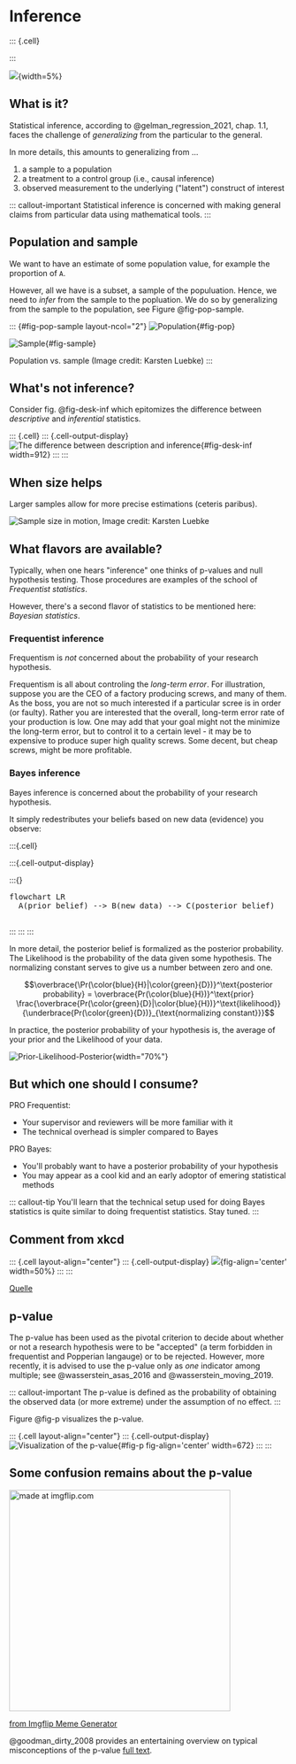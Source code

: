 # Inference


::: {.cell}

:::


![](img/stern.png){width=5%}



## What is it?

Statistical inference, according to @gelman_regression_2021, chap. 1.1, faces the challenge of *generalizing* from the particular to the general.

In more details, this amounts to generalizing from ...

1.  a sample to a population
2.  a treatment to a control group (i.e., causal inference)
3.  observed measurement to the underlying ("latent") construct of interest

::: callout-important
Statistical inference is concerned with making general claims from particular data using mathematical tools.
:::

## Population and sample

We want to have an estimate of some population value, for example the proportion of `A`.

However, all we have is a subset, a sample of the populuation. Hence, we need to *infer* from the sample to the popluation. We do so by generalizing from the sample to the population, see Figure @fig-pop-sample.

::: {#fig-pop-sample layout-ncol="2"}
![Population](img/pvoll.png){#fig-pop}

![Sample](img/psti.png){#fig-sample}

Population vs. sample (Image credit: Karsten Luebke)
:::

## What's not inference?

Consider fig. @fig-desk-inf which epitomizes the difference between *descriptive* and *inferential* statistics.


::: {.cell}
::: {.cell-output-display}
![The difference between description and inference](img/desk_vs_inf-crop.png){#fig-desk-inf width=912}
:::
:::


## When size helps

Larger samples allow for more precise estimations (ceteris paribus).

![Sample size in motion, Image credit: Karsten Luebke](img/Estimate.gif)

## What flavors are available?

Typically, when one hears "inference" one thinks of p-values and null hypothesis testing. Those procedures are examples of the school of *Frequentist statistics*.

However, there's a second flavor of statistics to be mentioned here: *Bayesian statistics*.

### Frequentist inference

Frequentism is *not* concerned about the probability of your research hypothesis.

Frequentism is all about controling the *long-term error*. For illustration, suppose you are the CEO of a factory producing screws, and many of them. As the boss, you are not so much interested if a particular scree is in order (or faulty). Rather you are interested that the overall, long-term error rate of your production is low. One may add that your goal might not the minimize the long-term error, but to control it to a certain level - it may be to expensive to produce super high quality screws. Some decent, but cheap screws, might be more profitable.

### Bayes inference

Bayes inference is concerned about the probability of your research hypothesis.

It simply redestributes your beliefs based on new data (evidence) you observe:



:::{.cell}

:::{.cell-output-display}

:::{}

<p >

<pre class="mermaid" data-tooltip-selector="#mermaid-tooltip-1">
flowchart LR
  A(prior belief) --&gt; B(new data) --&gt; C(posterior belief)

</pre>

<div id="mermaid-tooltip-1" class="mermaidTooltip"></div>
</p>
:::
:::
:::



In more detail, the posterior belief is formalized as the posterior probability. The Likelihood is the probability of the data given some hypothesis. The normalizing constant serves to give us a number between zero and one.

$$\overbrace{\Pr(\color{blue}{H}|\color{green}{D})}^\text{posterior probability} = \overbrace{Pr(\color{blue}{H})}^\text{prior} \frac{\overbrace{Pr(\color{green}{D}|\color{blue}{H})}^\text{likelihood}}{\underbrace{Pr(\color{green}{D})}_{\text{normalizing constant}}}$$

In practice, the posterior probability of your hypothesis is, the average of your prior and the Likelihood of your data.

![Prior-Likelihood-Posterior](img/prior-l-post.png){width="70%"}

## But which one should I consume?

PRO Frequentist:

-   Your supervisor and reviewers will be more familiar with it
-   The technical overhead is simpler compared to Bayes

PRO Bayes:

-   You'll probably want to have a posterior probability of your hypothesis
-   You may appear as a cool kid and an early adoptor of emering statistical methods

::: callout-tip
You'll learn that the technical setup used for doing Bayes statistics is quite similar to doing frequentist statistics. Stay tuned.
:::

## Comment from xkcd


::: {.cell layout-align="center"}
::: {.cell-output-display}
![](https://imgs.xkcd.com/comics/frequentists_vs_bayesians_2x.png){fig-align='center' width=50%}
:::
:::


[Quelle](https://xkcd.com/1132/)

## p-value

The p-value has been used as the pivotal criterion to decide about whether or not a research hypothesis were to be "accepted" (a term forbidden in frequentist and Popperian langauge) or to be rejected. However, more recently, it is advised to use the p-value only as *one* indicator among multiple; see @wasserstein_asas_2016 and @wasserstein_moving_2019.

::: callout-important
The p-value is defined as the probability of obtaining the observed data (or more extreme) under the assumption of no effect.
:::

Figure @fig-p visualizes the p-value.


::: {.cell layout-align="center"}
::: {.cell-output-display}
![Visualization of the p-value](inference_files/figure-html/fig-p-1.png){#fig-p fig-align='center' width=672}
:::
:::


## Some confusion remains about the p-value

<a href="https://imgflip.com/i/6m29tz"><img src="https://i.imgflip.com/6m29tz.jpg" title="made at imgflip.com" width="400"/></a>

<div>

<a href="https://imgflip.com/memegenerator">from Imgflip Meme Generator</a>

</div>

@goodman_dirty_2008 provides an entertaining overview on typical misconceptions of the p-value [full text](https://www.ohri.ca//newsroom/seminars/SeminarUploads/1829/Suggested%20Reading%20-%20Nov%203,%202014.pdf).
